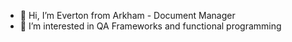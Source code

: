 - 👋 Hi, I’m Everton from Arkham - Document Manager 
- 👀 I’m interested in QA Frameworks and functional programming
